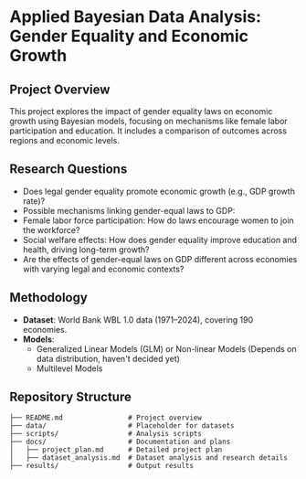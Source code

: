# Applied Bayesian Data Analysis: Gender Equality and Economic Growth

## Project Overview
This project explores the impact of gender equality laws on economic growth using Bayesian models, focusing on mechanisms like female labor participation and education. It includes a comparison of outcomes across regions and economic levels.

## Research Questions
-  Does legal gender equality promote economic growth (e.g., GDP growth rate)?
-   Possible mechanisms linking gender-equal laws to GDP:
  - Female labor force participation: How do laws encourage women to join the workforce? 
  - Social welfare effects: How does gender equality improve education and health, driving long-term growth?
  - Are the effects of gender-equal laws on GDP different across economies with varying legal and economic contexts?


## Methodology
- **Dataset**: World Bank WBL 1.0 data (1971–2024), covering 190 economies.
- **Models**:
  - Generalized Linear Models (GLM) or Non-linear Models (Depends on data distribution, haven't decided yet)
  - Multilevel Models

## Repository Structure
```plaintext
├── README.md                # Project overview
├── data/                    # Placeholder for datasets
├── scripts/                 # Analysis scripts
├── docs/                    # Documentation and plans
│   ├── project_plan.md      # Detailed project plan
│   ├── dataset_analysis.md  # Dataset analysis and research details
├── results/                 # Output results
